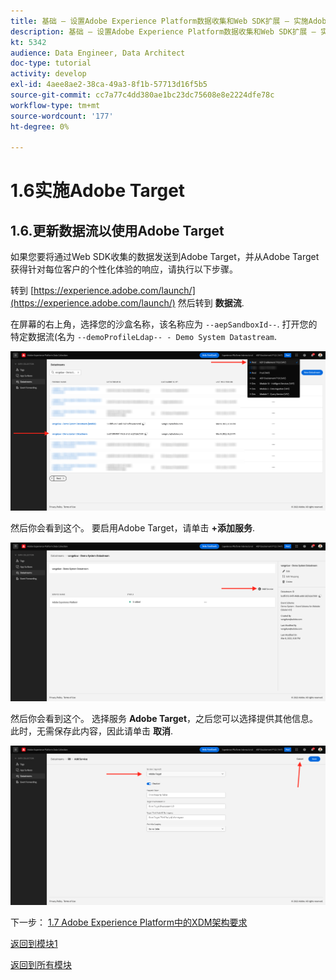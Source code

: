 ```yaml
---
title: 基础 — 设置Adobe Experience Platform数据收集和Web SDK扩展 — 实施Adobe Target
description: 基础 — 设置Adobe Experience Platform数据收集和Web SDK扩展 — 实施Adobe Target
kt: 5342
audience: Data Engineer, Data Architect
doc-type: tutorial
activity: develop
exl-id: 4aee8ae2-38ca-49a3-8f1b-57713d16f5b5
source-git-commit: cc7a77c4dd380ae1bc23dc75608e8e2224dfe78c
workflow-type: tm+mt
source-wordcount: '177'
ht-degree: 0%

---
```


# 1.6实施Adobe Target

## 1.6.更新数据流以使用Adobe Target

如果您要将通过Web SDK收集的数据发送到Adobe Target，并从Adobe Target获得针对每位客户的个性化体验的响应，请执行以下步骤。

转到 [https://experience.adobe.com/launch/](https://experience.adobe.com/launch/) 然后转到 **数据流**.

在屏幕的右上角，选择您的沙盒名称，该名称应为 `--aepSandboxId--`. 打开您的特定数据流(名为 `--demoProfileLdap-- - Demo System Datastream`.

![单击左侧导航中的“边缘配置”图标](./images/edgeconfig1b.png)

然后你会看到这个。 要启用Adobe Target，请单击 **+添加服务**.

![AEP Debugger](./images/aa2.png)

然后你会看到这个。 选择服务 **Adobe Target**，之后您可以选择提供其他信息。 此时，无需保存此内容，因此请单击 **取消**.

![AEP Debugger](./images/at1.png)

下一步： [1.7 Adobe Experience Platform中的XDM架构要求](./ex7.md)

[返回到模块1](./data-ingestion-launch-web-sdk.md)

[返回到所有模块](./../../overview.md)
